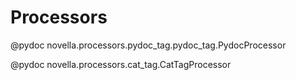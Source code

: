 # Processors

@pydoc novella.processors.pydoc_tag.pydoc_tag.PydocProcessor

@pydoc novella.processors.cat_tag.CatTagProcessor
